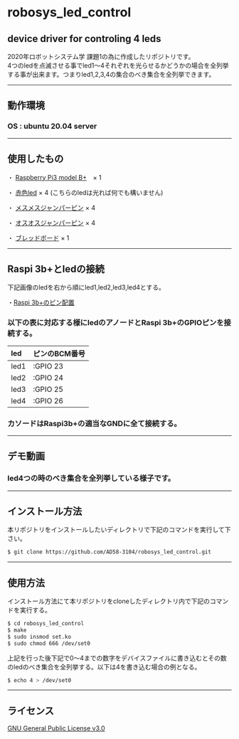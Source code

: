 # robosys_led_control
device driver for controling 4 leds
---
2020年ロボットシステム学 課題1の為に作成したリポジトリです。
<br>
4つのledを点滅させる事でled1～4それぞれを光らせるかどうかの場合を全列挙する事が出来ます。つまりled1,2,3,4の集合のべき集合を全列挙できます。

---
## 動作環境

### OS : ubuntu 20.04 server

---
## 使用したもの

・ [Raspberry Pi3 model B+](https://www.switch-science.com/catalog/3850/)　× 1

・ [赤色led](https://akizukidenshi.com/catalog/g/gI-01317/) × 4 (こちらのledは光れば何でも構いません)

・ [メスメスジャンパーピン](https://akizukidenshi.com/catalog/g/gP-03475/) × 4

・ [オスオスジャンパーピン](https://akizukidenshi.com/catalog/g/gP-02932/) × 4

・ [ブレッドボード](https://akizukidenshi.com/catalog/g/gP-09257/) × 1

---
## Raspi 3b+とledの接続

下記画像のledを右から順にled1,led2,led3,led4とする。

・[Raspi 3b+のピン配置](https://pinout.xyz/pinout/ground)
### 以下の表に対応する様にledのアノードとRaspi 3b+のGPIOピンを接続する。

| led    | ピンのBCM番号        |
|:-----------|:------------|
| led1  | :GPIO 23       |
| led2  | :GPIO 24     |
| led3 | :GPIO 25         |
| led4 | :GPIO 26         |

### カソードはRaspi3b+の適当なGNDに全て接続する。


---
## デモ動画


### led4つの時のべき集合を全列挙している様子です。


---
## インストール方法

本リポジトリをインストールしたいディレクトリで下記のコマンドを実行して下さい。

```sh
$ git clone https://github.com/AD58-3104/robosys_led_control.git

```


---
## 使用方法
インストール方法にて本リポジトリをcloneしたディレクトリ内で下記のコマンドを実行する。

```sh
$ cd robosys_led_control
$ make
$ sudo insmod set.ko
$ sudo chmod 666 /dev/set0
```
上記を行った後下記で0～4までの数字をデバイスファイルに書き込むとその数のledのべき集合を全列挙する。以下は4を書き込む場合の例となる。
```sh
$ echo 4 > /dev/set0 
```

---
## ライセンス
[GNU General Public License v3.0](https://github.com/AD58-3104/robosys_led_control/blob/main/LICENSE)
